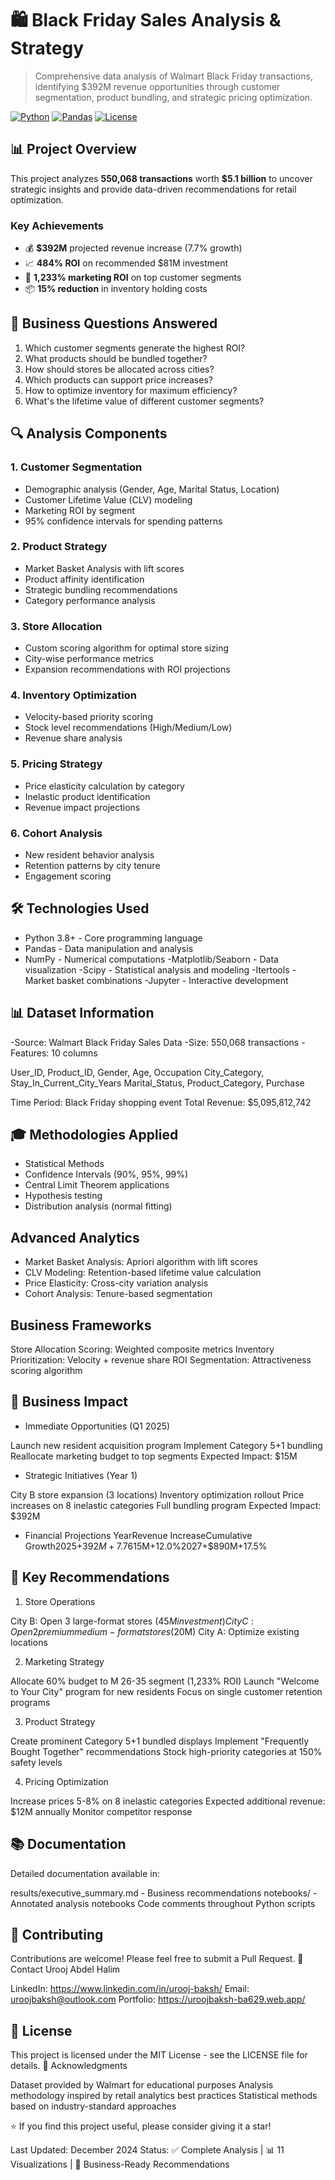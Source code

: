 # 🛍️ Black Friday Sales Analysis & Strategy

> Comprehensive data analysis of Walmart Black Friday transactions, identifying $392M revenue opportunities through customer segmentation, product bundling, and strategic pricing optimization.

[![Python](https://img.shields.io/badge/Python-3.8+-blue.svg)](https://www.python.org/downloads/)
[![Pandas](https://img.shields.io/badge/Pandas-Latest-green.svg)](https://pandas.pydata.org/)
[![License](https://img.shields.io/badge/License-MIT-yellow.svg)](LICENSE)

## 📊 Project Overview

This project analyzes **550,068 transactions** worth **$5.1 billion** to uncover strategic insights and provide data-driven recommendations for retail optimization.

### Key Achievements
- 💰 **$392M** projected revenue increase (7.7% growth)
- 📈 **484% ROI** on recommended $81M investment
- 🎯 **1,233% marketing ROI** on top customer segments
- 📦 **15% reduction** in inventory holding costs

## 🎯 Business Questions Answered

1. Which customer segments generate the highest ROI?
2. What products should be bundled together?
3. How should stores be allocated across cities?
4. Which products can support price increases?
5. How to optimize inventory for maximum efficiency?
6. What's the lifetime value of different customer segments?

## 🔍 Analysis Components

### 1. Customer Segmentation
- Demographic analysis (Gender, Age, Marital Status, Location)
- Customer Lifetime Value (CLV) modeling
- Marketing ROI by segment
- 95% confidence intervals for spending patterns

### 2. Product Strategy
- Market Basket Analysis with lift scores
- Product affinity identification
- Strategic bundling recommendations
- Category performance analysis

### 3. Store Allocation
- Custom scoring algorithm for optimal store sizing
- City-wise performance metrics
- Expansion recommendations with ROI projections

### 4. Inventory Optimization
- Velocity-based priority scoring
- Stock level recommendations (High/Medium/Low)
- Revenue share analysis

### 5. Pricing Strategy
- Price elasticity calculation by category
- Inelastic product identification
- Revenue impact projections

### 6. Cohort Analysis
- New resident behavior analysis
- Retention patterns by city tenure
- Engagement scoring

## 🛠️ Technologies Used  

- Python 3.8+ - Core programming language
- Pandas - Data manipulation and analysis
- NumPy - Numerical computations
-Matplotlib/Seaborn - Data visualization
-Scipy - Statistical analysis and modeling
-Itertools - Market basket combinations
-Jupyter - Interactive development


## 📊 Dataset Information
-Source: Walmart Black Friday Sales Data
-Size: 550,068 transactions
-Features: 10 columns

User_ID, Product_ID, Gender, Age, Occupation
City_Category, Stay_In_Current_City_Years
Marital_Status, Product_Category, Purchase

Time Period: Black Friday shopping event
Total Revenue: $5,095,812,742

## 🎓 Methodologies Applied
- Statistical Methods
- Confidence Intervals (90%, 95%, 99%)
- Central Limit Theorem applications
- Hypothesis testing
- Distribution analysis (normal fitting)

## Advanced Analytics

- Market Basket Analysis: Apriori algorithm with lift scores
- CLV Modeling: Retention-based lifetime value calculation
- Price Elasticity: Cross-city variation analysis
- Cohort Analysis: Tenure-based segmentation

## Business Frameworks

Store Allocation Scoring: Weighted composite metrics
Inventory Prioritization: Velocity + revenue share
ROI Segmentation: Attractiveness scoring algorithm

## 💼 Business Impact
- Immediate Opportunities (Q1 2025)

Launch new resident acquisition program
Implement Category 5+1 bundling
Reallocate marketing budget to top segments
Expected Impact: $15M

- Strategic Initiatives (Year 1)

City B store expansion (3 locations)
Inventory optimization rollout
Price increases on 8 inelastic categories
Full bundling program
Expected Impact: $392M

- Financial Projections
YearRevenue IncreaseCumulative Growth2025+$392M+7.7%2026+$615M+12.0%2027+$890M+17.5%

## 📝 Key Recommendations
1. Store Operations

City B: Open 3 large-format stores ($45M investment)
City C: Open 2 premium medium-format stores ($20M)
City A: Optimize existing locations

2. Marketing Strategy

Allocate 60% budget to M 26-35 segment (1,233% ROI)
Launch "Welcome to Your City" program for new residents
Focus on single customer retention programs

3. Product Strategy

Create prominent Category 5+1 bundled displays
Implement "Frequently Bought Together" recommendations
Stock high-priority categories at 150% safety levels

4. Pricing Optimization

Increase prices 5-8% on 8 inelastic categories
Expected additional revenue: $12M annually
Monitor competitor response

##  📚 Documentation
Detailed documentation available in:

results/executive_summary.md - Business recommendations
notebooks/ - Annotated analysis notebooks
Code comments throughout Python scripts

##  🤝 Contributing
Contributions are welcome! Please feel free to submit a Pull Request.
📧 Contact
Urooj Abdel Halim

LinkedIn: https://www.linkedin.com/in/urooj-baksh/
Email: uroojbaksh@outlook.com
Portfolio: https://uroojbaksh-ba629.web.app/

## 📄 License
This project is licensed under the MIT License - see the LICENSE file for details.
🙏 Acknowledgments

Dataset provided by Walmart for educational purposes
Analysis methodology inspired by retail analytics best practices
Statistical methods based on industry-standard approaches

⭐ If you find this project useful, please consider giving it a star!

Last Updated: December 2024
Status: ✅ Complete Analysis | 📊 11 Visualizations | 💼 Business-Ready Recommendations
